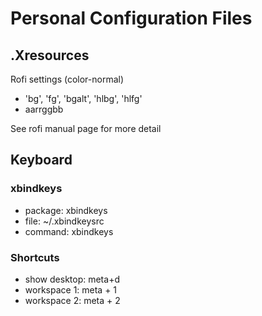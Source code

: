 # Personal Configuration Files
## .Xresources
Rofi settings (color-normal)  
* 'bg', 'fg', 'bgalt', 'hlbg', 'hlfg'  
* aarrggbb  

See rofi manual page for more detail

## Keyboard

### xbindkeys
* package: xbindkeys
* file: ~/.xbindkeysrc
* command: xbindkeys

### Shortcuts
* show desktop: meta+d
* workspace 1: meta + 1
* workspace 2: meta + 2
